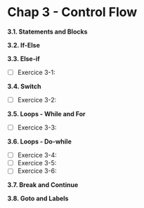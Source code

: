 # Chap 3 - Control Flow


**3.1. Statements and Blocks**

**3.2. If-Else**

**3.3. Else-if**

- [ ] Exercice 3-1: 


**3.4. Switch**

- [ ] Exercice 3-2: 

**3.5. Loops - While and For**

- [ ] Exercice 3-3: 

**3.6. Loops - Do-while**

- [ ] Exercice 3-4: 
- [ ] Exercice 3-5: 
- [ ] Exercice 3-6: 

**3.7. Break and Continue**

**3.8. Goto and Labels**

